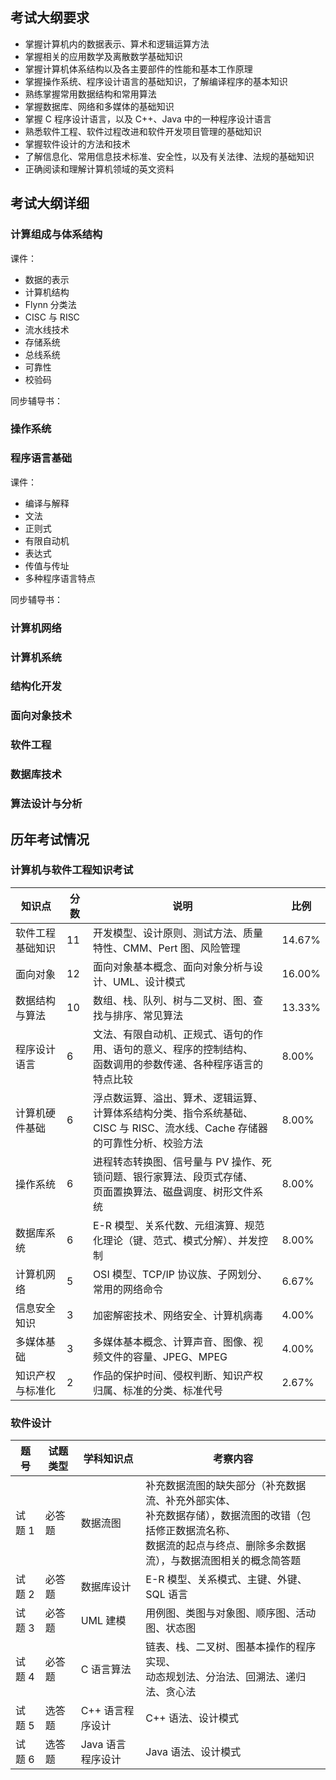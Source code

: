 ## 考试大纲要求

- 掌握计算机内的数据表示、算术和逻辑运算方法
- 掌握相关的应用数学及离散数学基础知识
- 掌握计算机体系结构以及各主要部件的性能和基本工作原理
- 掌握操作系统、程序设计语言的基础知识，了解编译程序的基本知识
- 熟练掌握常用数据结构和常用算法
- 掌握数据库、网络和多媒体的基础知识
- 掌握 C 程序设计语言，以及 C++、Java 中的一种程序设计语言
- 熟悉软件工程、软件过程改进和软件开发项目管理的基础知识
- 掌握软件设计的方法和技术
- 了解信息化、常用信息技术标准、安全性，以及有关法律、法规的基础知识
- 正确阅读和理解计算机领域的英文资料

## 考试大纲详细

### 计算组成与体系结构

课件：

- 数据的表示
- 计算机结构
- Flynn 分类法
- CISC 与 RISC
- 流水线技术
- 存储系统
- 总线系统
- 可靠性
- 校验码

同步辅导书：

### 操作系统

### 程序语言基础

课件：

- 编译与解释
- 文法
- 正则式
- 有限自动机
- 表达式
- 传值与传址
- 多种程序语言特点

同步辅导书：

### 计算机网络

### 计算机系统

### 结构化开发

### 面向对象技术

### 软件工程

### 数据库技术

### 算法设计与分析

## 历年考试情况

### 计算机与软件工程知识考试

| 知识点           | 分数 | 说明                                                         | 比例   |
| ---------------- | ---- | ------------------------------------------------------------ | ------ |
| 软件工程基础知识 | 11   | 开发模型、设计原则、测试方法、质量特性、CMM、Pert 图、风险管理 | 14.67% |
| 面向对象         | 12   | 面向对象基本概念、面向对象分析与设计、UML、设计模式          | 16.00% |
| 数据结构与算法   | 10   | 数组、栈、队列、树与二叉树、图、查找与排序、常见算法         | 13.33% |
| 程序设计语言     | 6    | 文法、有限自动机、正规式、语句的作用、语句的意义、程序的控制结构、<br />函数调用的参数传递、各种程序语言的特点比较 | 8.00%  |
| 计算机硬件基础   | 6    | 浮点数运算、溢出、算术、逻辑运算、计算体系结构分类、指令系统基础、<br />CISC 与 RISC、流水线、Cache 存储器的可靠性分析、校验方法 | 8.00%  |
| 操作系统         | 6    | 进程转态转换图、信号量与 PV 操作、死锁问题、银行家算法、段页式存储、<br />页面置换算法、磁盘调度、树形文件系统 | 8.00%  |
| 数据库系统       | 6    | E-R 模型、关系代数、元组演算、规范化理论（键、范式、模式分解）、并发控制 | 8.00%  |
| 计算机网络       | 5    | OSI 模型、TCP/IP 协议族、子网划分、常用的网络命令            | 6.67%  |
| 信息安全知识     | 3    | 加密解密技术、网络安全、计算机病毒                           | 4.00%  |
| 多媒体基础       | 3    | 多媒体基本概念、计算声音、图像、视频文件的容量、JPEG、MPEG   | 4.00%  |
| 知识产权与标准化 | 2    | 作品的保护时间、侵权判断、知识产权归属、标准的分类、标准代号 | 2.67%  |

### 软件设计

| 题号   | 试题类型 | 学科知识点        | 考察内容                                                     |
| ------ | -------- | ----------------- | ------------------------------------------------------------ |
| 试题 1 | 必答题   | 数据流图          | 补充数据流图的缺失部分（补充数据流、补充外部实体、<br />补充数据存储），数据流图的改错（包括修正数据流名称、<br />数据流的起点与终点、删除多余数据流），与数据流图相关的概念简答题 |
| 试题 2 | 必答题   | 数据库设计        | E-R 模型、关系模式、主键、外键、SQL 语言                     |
| 试题 3 | 必答题   | UML 建模          | 用例图、类图与对象图、顺序图、活动图、状态图                 |
| 试题 4 | 必答题   | C 语言算法        | 链表、栈、二叉树、图基本操作的程序实现、<br />动态规划法、分治法、回溯法、递归法、贪心法 |
| 试题 5 | 选答题   | C++ 语言程序设计  | C++ 语法、设计模式                                           |
| 试题 6 | 选答题   | Java 语言程序设计 | Java 语法、设计模式                                          |

